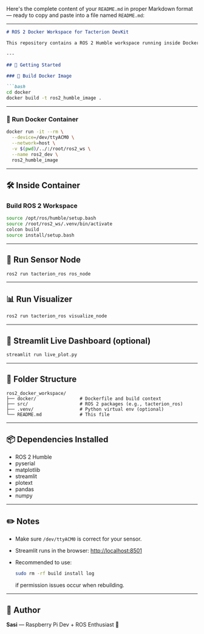 Here's the complete content of your `README.md` in proper Markdown format — ready to copy and paste into a file named `README.md`:

---

````markdown
# ROS 2 Docker Workspace for Tacterion DevKit

This repository contains a ROS 2 Humble workspace running inside Docker, integrated with the Tacterion DevKit. It supports sensor data logging and live visualization using CLI or Streamlit.

---

## 🚀 Getting Started

### 🔧 Build Docker Image

```bash
cd docker
docker build -t ros2_humble_image .
````

---

### 🐳 Run Docker Container

```bash
docker run -it --rm \
  --device=/dev/ttyACM0 \
  --network=host \
  -v $(pwd)/../:/root/ros2_ws \
  --name ros2_dev \
  ros2_humble_image
```

---

## 🛠 Inside Container

### Build ROS 2 Workspace

```bash
source /opt/ros/humble/setup.bash
source /root/ros2_ws/.venv/bin/activate
colcon build
source install/setup.bash
```

---

## 📡 Run Sensor Node

```bash
ros2 run tacterion_ros ros_node
```

---

## 📊 Run Visualizer

```bash
ros2 run tacterion_ros visualize_node
```

---

## 🔁 Streamlit Live Dashboard (optional)

```bash
streamlit run live_plot.py
```

---

## 📁 Folder Structure

```
ros2_docker_workspace/
├── docker/                # Dockerfile and build context
├── src/                   # ROS 2 packages (e.g., tacterion_ros)
├── .venv/                 # Python virtual env (optional)
└── README.md              # This file
```

---

## 📦 Dependencies Installed

* ROS 2 Humble
* pyserial
* matplotlib
* streamlit
* plotext
* pandas
* numpy

---

## ✏️ Notes

* Make sure `/dev/ttyACM0` is correct for your sensor.
* Streamlit runs in the browser: [http://localhost:8501](http://localhost:8501)
* Recommended to use:

  ```bash
  sudo rm -rf build install log
  ```

  if permission issues occur when rebuilding.

---

## 🧪 Author

**Sasi** — Raspberry Pi Dev + ROS Enthusiast 🚀
